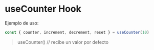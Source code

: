 # useCounter Hook

Ejemplo de uso:
```js
const { counter, increment, decrement, reset } = useCounter(10)
```
> useCounter() // recibe un valor por defecto